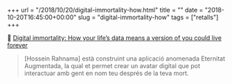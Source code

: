 +++
url = "/2018/10/20/digital-immortality-how.html"
title = ""
date = "2018-10-20T16:45:00+00:00"
slug = "digital-immortality-how"
tags = ["retalls"]
+++

📎 [Digital immortality: How your life’s data means a version of you could live forever](https://www.technologyreview.com/s/612257/digital-version-after-death/)

> [Hossein Rahnama] està construint una aplicació anomenada Eternitat Augmentada, la qual et permet crear un avatar digital que pot interactuar amb gent en nom teu després de la teva mort.
